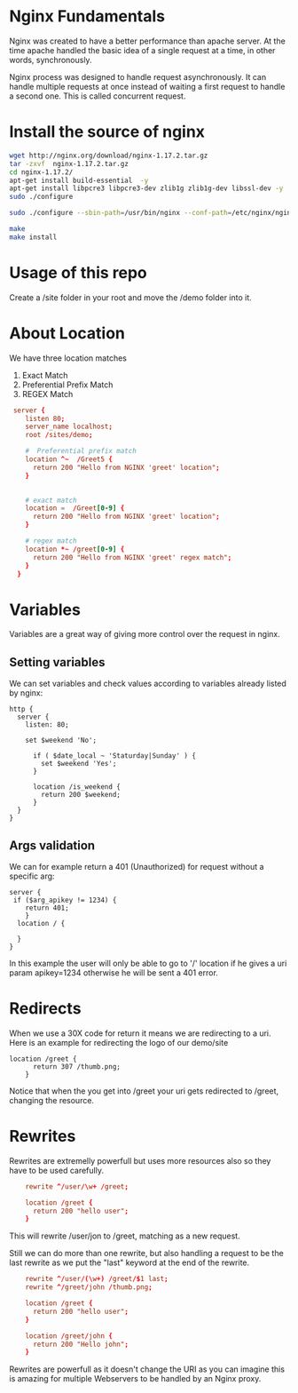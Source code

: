 # Nginx Fundamentals

Nginx was created to have a better performance than apache server. At the time apache handled the basic idea of a single request at a time, in other words, synchronously. 

Nginx process was designed to handle request asynchronously. It can handle multiple requests at once instead of waiting a first request to handle a second one.
This is called concurrent request.

# Install the source of nginx

```.sh
wget http://nginx.org/download/nginx-1.17.2.tar.gz
tar -zxvf  nginx-1.17.2.tar.gz  
cd nginx-1.17.2/
apt-get install build-essential  -y
apt-get install libpcre3 libpcre3-dev zlib1g zlib1g-dev libssl-dev -y
sudo ./configure 

sudo ./configure --sbin-path=/usr/bin/nginx --conf-path=/etc/nginx/nginx.conf --error-log-path=/home/nginx/error.log --http-log-path=/home/nginx/log/nginx/access.log --with-pcre --pid-path=/var/run/nginx.pid

make
make install
```

# Usage of this repo

Create a /site folder in your root and move the /demo folder into it.


# About Location 

We have three location matches

1. Exact Match
2. Preferential Prefix Match
3. REGEX Match

```conf
 server {
    listen 80;
    server_name localhost;
    root /sites/demo;

    #  Preferential prefix match
    location ^~  /Greet5 {
      return 200 "Hello from NGINX 'greet' location";
    }

    
    # exact match
    location =  /Greet[0-9] {
      return 200 "Hello from NGINX 'greet' location";
    }

    # regex match
    location *~ /greet[0-9] {
      return 200 "Hello from NGINX 'greet' regex match";
    }
  }
```
# Variables
Variables are a great way of giving more control over the request in nginx.

## Setting variables
We can set variables and check values according to variables already listed by nginx:

```
http { 
  server { 
    listen: 80;

    set $weekend 'No';

      if ( $date_local ~ 'Staturday|Sunday' ) {
        set $weekend 'Yes';
      } 	

      location /is_weekend {
        return 200 $weekend;
      }
  }
}
```

## Args validation

We can for example return a 401 (Unauthorized) for request without a specific arg:

```
server {
 if ($arg_apikey != 1234) {
	return 401;
    }
  location / { 

  }
} 
```

In this example the user will only be able to go to '/' location if he gives a uri param apikey=1234 otherwise he will be sent a 401 error.

# Redirects
When we use a 30X code for return it means we are redirecting to a uri. 
Here is an example for redirecting the logo of our demo/site

```
location /greet {
      return 307 /thumb.png;
    }
```
Notice that when the you get into /greet your uri gets redirected to /greet, changing the resource.

# Rewrites
Rewrites are extremelly powerfull but uses more resources also so they have to be used carefully.

```conf
    rewrite ^/user/\w+ /greet;

    location /greet {
      return 200 "hello user";
    }
```

This will rewrite /user/jon to /greet, matching as a new request.

Still we can do more than one rewrite, but also handling a request to be the last rewrite as we put the "last" keyword at the end of the rewrite.

```conf
    rewrite ^/user/(\w+) /greet/$1 last;
    rewrite ^/greet/john /thumb.png;

    location /greet {
      return 200 "hello user";
    }

    location /greet/john {
      return 200 "Hello john";
    }
```
Rewrites are powerfull as it doesn't change the URI as you can imagine this is amazing for multiple Webservers to be handled by an Nginx proxy.


